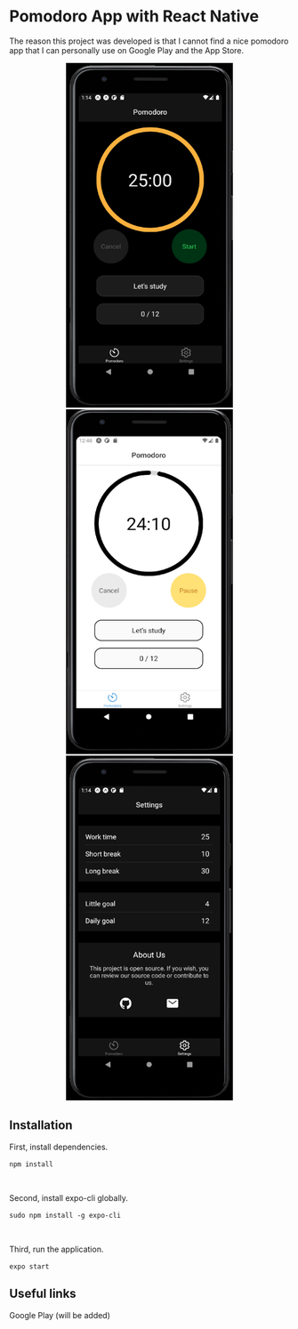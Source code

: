 # Pomodoro App with React Native
The reason this project was developed is that I cannot find a nice pomodoro app that I can personally use on Google Play and the App Store.
<br/> 

<div style="text-align:center">
     <img src="./assets/release-images/image-dark-main.png"
          alt="Image dark - main" 
          style="width:300px; height:620px; padding-right:30px; padding-left:30px" />
     <img src="./assets/release-images/image-light-not-completed.png"
          alt="Image light - main" 
          style="width:300px; height:620px; padding-right:30px; padding-left:30px" />
     <img src="./assets/release-images/image-dark-settings.png"
          alt="Image dark - settings" 
          style="width:300px; height:620px; padding-right:30px; padding-left:30px" />
</div>

## Installation
First, install dependencies.
```
npm install
```
<br/>

Second, install expo-cli globally.
```
sudo npm install -g expo-cli
```
<br/>

Third, run the application.
```
expo start
```

## Useful links
Google Play (will be added)
